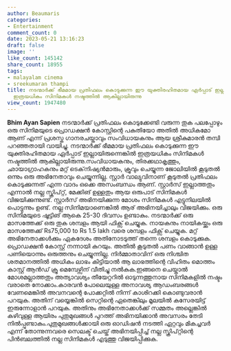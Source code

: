 ```yaml
---
author: Beaumaris
categories:
- Entertainment
comment_count: 0
date: 2023-05-21 13:16:23
draft: false
image: ''
like_count: 145142
share_count: 18955
tags:
- malayalam cinema
- sreekumaran thampi
title: നടന്മാർക്ക് ഭീമമായ പ്രതിഫലം കൊടുക്കുന്ന ഈ യുക്തിരഹിതമായ ഏർപ്പാട് ഇല്ലായിരുന്നെങ്കിൽ
  ഇത്രയധികം സിനിമകൾ നഷ്ടത്തിൽ ആകില്ലായിരുന്നു
view_count: 1947480
---
```


**Bhim Ayan Sapien** നടന്മാർക്ക് പ്രതിഫലം കൊടുക്കേണ്ടി വരുന്ന തുക പലപ്പോഴും ഒരു സിനിമയുടെ പ്രൊഡക്ഷൻ കോസ്റ്റിന്റെ പകുതിയോ അതിൽ അധികമോ ആണ് എന്ന് പ്രശസ്ത ഗാനരചയ്താവും സംവിധായകനും ആയ ശ്രീകുമാരൻ തമ്പി പറഞ്ഞതായി വായിച്ചു. നടന്മാർക്ക് ഭീമമായ പ്രതിഫലം കൊടുക്കുന്ന ഈ യുക്തിരഹിതമായ ഏർപ്പാട് ഇല്ലായിരുന്നെങ്കിൽ ഇത്രയധികം സിനിമകൾ നഷ്ടത്തിൽ ആകില്ലായിരുന്നു.സംവിധായകനും, തിരക്കഥാകൃത്തും, ഛായാഗ്രാഹകനും മറ്റ് ടെക്‌നിഷ്യൻമാരും, ക്രൂവും ചെയ്യുന്ന ജോലിയിൽ കൂടുതൽ ഒന്നും ഒരു അഭിനേതാവും ചെയ്യുന്നില്ല. [](https://cdn.boolokam.com/articles/2023/05/dqddf.png)സ്റ്റാർ വാല്യുവിനാണ് കൂടുതൽ പ്രതിഫലം കൊടുക്കുന്നത് എന്ന വാദം ഒക്കെ അസംബന്ധം ആണ്. സ്റ്റാർസ് ഇല്ലാത്തതും എന്നാൽ നല്ല സ്ക്രിപ്റ്റ്, മേക്കിങ് ഉള്ളതും ആയ ഒരുപാട് സിനിമകൾ വിജയിക്കുന്നുണ്ട്. സ്റ്റാർസ് അഭിനയിക്കുന്ന മോശം സിനിമകൾ എട്ടുനിലയിൽ പൊട്ടുന്നും ഉണ്ട്. നല്ല സിനിമയാണെങ്കിൽ ആര് അഭിനയിച്ചാലും വിജയിക്കും. ഒരു സിനിമയുടെ ഷൂട്ടിങ് ആകെ 25-30 ദിവസം ഉണ്ടാകും. നടന്മാർക്ക് ഒരു മാസത്തേക്ക് ഒരു തുക ശമ്പളം ആയി ഫിക്സ് ചെയ്യുക. നായകനും നായികയ്ക്കും ഒരു മാസത്തേക്ക് Rs75,000 to Rs 1.5 lakh വരെ ശമ്പളം ഫിക്സ് ചെയ്യുക. മറ്റ് അഭിനേതാക്കൾക്കും ഏകദേശം അതിനോടടുത്ത് തന്നെ ശമ്പളം കൊടുക്കുക. പ്രൊഡക്ഷൻ കോസ്റ്റ് നന്നായി കുറയും. അതിൽ കൂടുതൽ പണം വാങ്ങാൻ ഉള്ള പണിയൊന്നും ഒരുത്തനും ചെയ്യുന്നില്ല. നിർമ്മാതാവിന് ഒരു നിശ്ചിത ശതമാനത്തിൽ അധികം ലാഭം കിട്ടിയാൽ ആ ലാഭത്തിന്റെ വിഹിതം മൊത്തം കാസ്റ്റ് ആൻഡ് ക്രൂ മെമ്പേഴ്സിന് വീതിച്ചു നൽകുക.ഇങ്ങനെ ചെയ്താൽ മോശമല്ലാത്തതും അത്യാവശ്യം തീയേറ്ററിൽ ഓടുന്നത്തുനായ സിനിമകളിൽ നഷ്ടം വരാതെ നോക്കാം.കാരവൻ പോലെയുള്ള അനാവശ്യ ആഡംബരങ്ങൾ വേണമെങ്കിൽ അവനവന്റെ പോക്കറ്റിൽ നിന്ന് കാശിറക്കി കൊണ്ടുവരാൻ പറയുക. അതിന് വയ്യെങ്കിൽ സെറ്റിന്റെ ഏതെങ്കിലും മൂലയിൽ കസേരയിട്ട് ഇരുന്നോളാൻ പറയുക. അതിനും അഭിനേതാക്കൾക്ക് സമ്മതം അല്ലെങ്കിൽ കഴിവുള്ള ആയിരം പുതുമുഖങ്ങൾ പുറത്ത് അഭിനയിക്കാൻ അവസരം തേടി നിൽപ്പുണ്ടാകും.പുതുമുഖങ്ങൾക്കായി ഒരു ഓഡിഷൻ നടത്തി ഏറ്റവും മികച്ചവർ എന്ന് തോന്നുന്നവരെ സെലക്ട്‌ ചെയ്ത് അഭിനയിപ്പിച്ച് നല്ല സ്ക്രിപ്റ്റിന്റെ പിൻബലത്തിൽ നല്ല സിനിമകൾ എടുത്തു വിജയിപ്പിക്കുക.